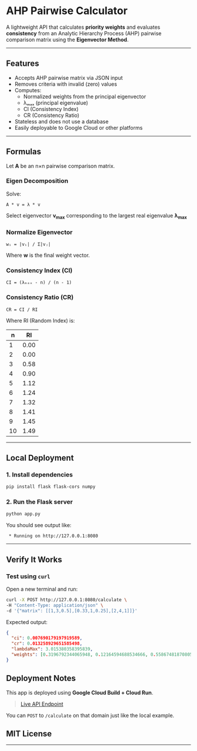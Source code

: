 # AHP Pairwise Calculator

A lightweight API that calculates **priority weights** and evaluates **consistency** from an Analytic Hierarchy Process (AHP) pairwise comparison matrix using the **Eigenvector Method**.

---

## Features

- Accepts AHP pairwise matrix via JSON input
- Removes criteria with invalid (zero) values
- Computes:
  - Normalized weights from the principal eigenvector
  - λₘₐₓ (principal eigenvalue)
  - CI (Consistency Index)
  - CR (Consistency Ratio)
- Stateless and does not use a database
- Easily deployable to Google Cloud or other platforms

---

## Formulas

Let **A** be an n×n pairwise comparison matrix.

### Eigen Decomposition

Solve:  
```
A * v = λ * v
```
Select eigenvector **v<sub>max</sub>** corresponding to the largest real eigenvalue **λ<sub>max</sub>**

### Normalize Eigenvector
```
wᵢ = |vᵢ| / Σ|vⱼ|
```
Where **w** is the final weight vector.

### Consistency Index (CI)
```
CI = (λₘₐₓ - n) / (n - 1)
```

### Consistency Ratio (CR)
```
CR = CI / RI
```

Where RI (Random Index) is:

|   n   |   RI   |
|-------|--------|
|   1   |  0.00  |
|   2   |  0.00  |
|   3   |  0.58  |
|   4   |  0.90  |
|   5   |  1.12  |
|   6   |  1.24  |
|   7   |  1.32  |
|   8   |  1.41  |
|   9   |  1.45  |
|   10  |  1.49  |

---

## Local Deployment

### 1. Install dependencies

```bash
pip install flask flask-cors numpy
```

### 2. Run the Flask server

```bash
python app.py
```

You should see output like:

```
 * Running on http://127.0.0.1:8080
```

---

## Verify It Works

### Test using `curl`

Open a new terminal and run:

```bash
curl -X POST http://127.0.0.1:8080/calculate \
-H "Content-Type: application/json" \
-d '{"matrix": [[1,3,0.5],[0.33,1,0.25],[2,4,1]]}'
```

Expected output:

```json
{
  "ci": 0.007690179197919589,
  "cr": 0.013258929651585498,
  "lambdaMax": 3.015380358395839,
  "weights": [0.3196792344065948, 0.12164594688534666, 0.5586748187080586]
}
```

## Deployment Notes

This app is deployed using **Google Cloud Build + Cloud Run**.

> [Live API Endpoint](https://ahp-backend-725147247515.europe-west1.run.app)

You can `POST` to `/calculate` on that domain just like the local example.

## MIT License
---
